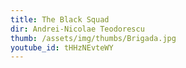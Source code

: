 ```yaml
---
title: The Black Squad
dir: Andrei-Nicolae Teodorescu
thumb: /assets/img/thumbs/Brigada.jpg
youtube_id: tHHzNEvteWY
---
```



